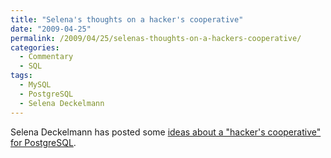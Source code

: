 ```yaml
---
title: "Selena's thoughts on a hacker's cooperative"
date: "2009-04-25"
permalink: /2009/04/25/selenas-thoughts-on-a-hackers-cooperative/
categories:
  - Commentary
  - SQL
tags:
  - MySQL
  - PostgreSQL
  - Selena Deckelmann
---
```

Selena Deckelmann has posted some [ideas about a "hacker's cooperative" for PostgreSQL][1].

 [1]: http://www.chesnok.com/daily/2009/04/25/the-future-of-free-and-open-source-support-models/
